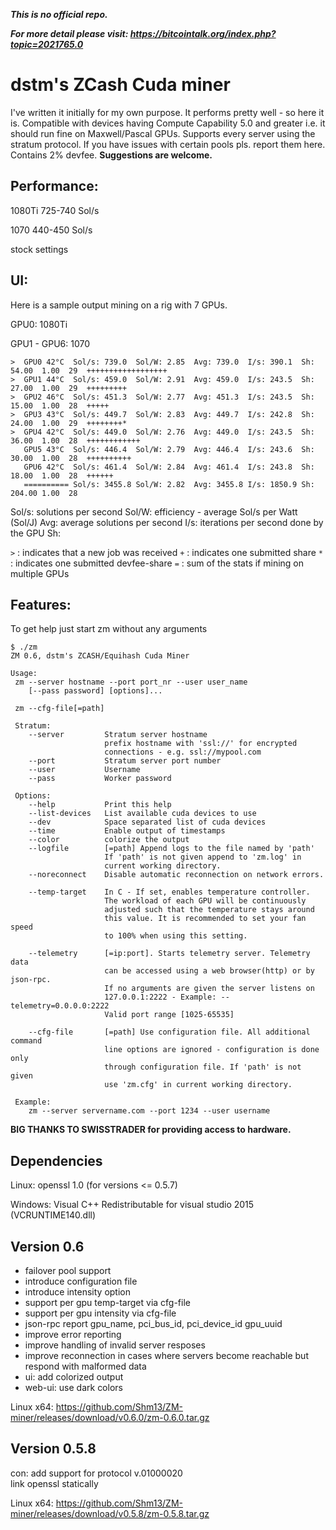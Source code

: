 ***This is no official repo.***

***For more detail please visit: https://bitcointalk.org/index.php?topic=2021765.0***

# dstm's ZCash Cuda miner 

I've written it initially for my own purpose. It performs pretty well - so here it is.
Compatible with devices having Compute Capability 5.0 and greater i.e. it should run fine on Maxwell/Pascal GPUs.
Supports every server using the stratum protocol. If you have issues with certain pools pls. report them here.
Contains 2% devfee.
**Suggestions are welcome.**

## Performance:
1080Ti 725-740 Sol/s

1070   440-450 Sol/s

stock settings

## UI:
Here is a sample output mining on a rig with 7 GPUs.

GPU0: 1080Ti

GPU1 - GPU6: 1070

```
>  GPU0 42°C  Sol/s: 739.0  Sol/W: 2.85  Avg: 739.0  I/s: 390.1  Sh: 54.00  1.00  29  ++++++++++++++++++
>  GPU1 44°C  Sol/s: 459.0  Sol/W: 2.91  Avg: 459.0  I/s: 243.5  Sh: 27.00  1.00  29  +++++++++
>  GPU2 46°C  Sol/s: 451.3  Sol/W: 2.77  Avg: 451.3  I/s: 243.5  Sh: 15.00  1.00  28  +++++
>  GPU3 43°C  Sol/s: 449.7  Sol/W: 2.83  Avg: 449.7  I/s: 242.8  Sh: 24.00  1.00  29  ++++++++*
>  GPU4 42°C  Sol/s: 449.0  Sol/W: 2.76  Avg: 449.0  I/s: 243.5  Sh: 36.00  1.00  28  ++++++++++++
   GPU5 43°C  Sol/s: 446.4  Sol/W: 2.79  Avg: 446.4  I/s: 243.6  Sh: 30.00  1.00  28  ++++++++++
   GPU6 42°C  Sol/s: 461.4  Sol/W: 2.84  Avg: 461.4  I/s: 243.8  Sh: 18.00  1.00  28  ++++++
   ========== Sol/s: 3455.8 Sol/W: 2.82  Avg: 3455.8 I/s: 1850.9 Sh: 204.00 1.00  28
```

Sol/s: solutions per second
Sol/W: efficiency - average Sol/s per Watt (Sol/J)
Avg: average solutions per second
I/s: iterations per second done by the GPU
Sh: <shares per minute> <accepted shares ratio> <network latency in ms>

`>` : indicates that a new job was received
`+` : indicates one submitted share
`*` : indicates one submitted devfee-share
`=` : sum of the stats if mining on multiple GPUs

## Features:
To get help just start zm without any arguments

```
$ ./zm
ZM 0.6, dstm's ZCASH/Equihash Cuda Miner

Usage:
 zm --server hostname --port port_nr --user user_name
    [--pass password] [options]...

 zm --cfg-file[=path]

 Stratum:
    --server         Stratum server hostname
                     prefix hostname with 'ssl://' for encrypted
                     connections - e.g. ssl://mypool.com
    --port           Stratum server port number
    --user           Username
    --pass           Worker password

 Options:
    --help           Print this help
    --list-devices   List available cuda devices to use
    --dev            Space separated list of cuda devices
    --time           Enable output of timestamps
    --color          colorize the output
    --logfile        [=path] Append logs to the file named by 'path'
                     If 'path' is not given append to 'zm.log' in
                     current working directory.
    --noreconnect    Disable automatic reconnection on network errors.

    --temp-target    In C - If set, enables temperature controller.
                     The workload of each GPU will be continuously
                     adjusted such that the temperature stays around
                     this value. It is recommended to set your fan speed
                     to 100% when using this setting.

    --telemetry      [=ip:port]. Starts telemetry server. Telemetry data
                     can be accessed using a web browser(http) or by json-rpc.
                     If no arguments are given the server listens on
                     127.0.0.1:2222 - Example: --telemetry=0.0.0.0:2222
                     Valid port range [1025-65535]

    --cfg-file       [=path] Use configuration file. All additional command
                     line options are ignored - configuration is done only
                     through configuration file. If 'path' is not given
                     use 'zm.cfg' in current working directory.

 Example:
    zm --server servername.com --port 1234 --user username
```

**BIG THANKS TO SWISSTRADER for providing access to hardware.**

## Dependencies                                                                                                                  
Linux:
 openssl 1.0 (for versions <= 0.5.7)

Windows:
 Visual C++ Redistributable for visual studio 2015 (VCRUNTIME140.dll)

## Version 0.6
- failover pool support
- introduce configuration file
- introduce intensity option
- support per gpu temp-target via cfg-file
- support per gpu intensity via cfg-file
- json-rpc report gpu_name, pci_bus_id, pci_device_id
  gpu_uuid
- improve error reporting
- improve handling of invalid server resposes
- improve reconnection in cases where servers
  become reachable but respond with malformed data
- ui: add colorized output
- web-ui: use dark colors

Linux x64:
https://github.com/Shm13/ZM-miner/releases/download/v0.6.0/zm-0.6.0.tar.gz

## Version 0.5.8
con: add support for protocol v.01000020                                                                                      
link openssl statically

Linux x64:
https://github.com/Shm13/ZM-miner/releases/download/v0.5.8/zm-0.5.8.tar.gz
